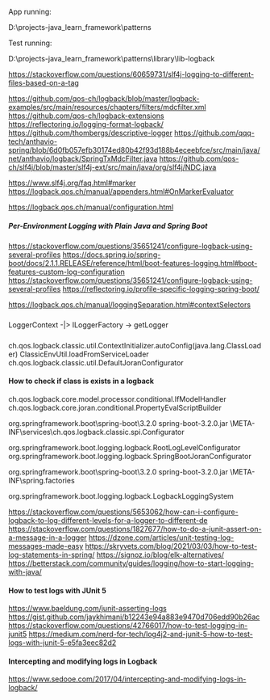 App running:

D:\projects-java\_learn_framework\patterns

Test running:

D:\projects-java\_learn_framework\patterns\library\lib-logback

https://stackoverflow.com/questions/60659731/slf4j-logging-to-different-files-based-on-a-tag

https://github.com/qos-ch/logback/blob/master/logback-examples/src/main/resources/chapters/filters/mdcfilter.xml
https://github.com/qos-ch/logback-extensions
https://reflectoring.io/logging-format-logback/
https://github.com/thombergs/descriptive-logger
https://github.com/qqq-tech/anthavio-spring/blob/6d0fb057efb30174ed80b42f93d188b4eceebfce/src/main/java/net/anthavio/logback/SpringTxMdcFilter.java
https://github.com/qos-ch/slf4j/blob/master/slf4j-ext/src/main/java/org/slf4j/NDC.java

https://www.slf4j.org/faq.html#marker
https://logback.qos.ch/manual/appenders.html#OnMarkerEvaluator

https://logback.qos.ch/manual/configuration.html

##### Per-Environment Logging with Plain Java and Spring Boot

https://stackoverflow.com/questions/35651241/configure-logback-using-several-profiles
https://docs.spring.io/spring-boot/docs/2.1.1.RELEASE/reference/html/boot-features-logging.html#boot-features-custom-log-configuration
https://stackoverflow.com/questions/35651241/configure-logback-using-several-profiles
https://reflectoring.io/profile-specific-logging-spring-boot/

https://logback.qos.ch/manual/loggingSeparation.html#contextSelectors

#####

LoggerContext -|> ILoggerFactory -> getLogger

##### 

ch.qos.logback.classic.util.ContextInitializer.autoConfig(java.lang.ClassLoader)
    ClassicEnvUtil.loadFromServiceLoader
ch.qos.logback.classic.util.DefaultJoranConfigurator

#### How to check if class is exists in a logback

ch.qos.logback.core.model.processor.conditional.IfModelHandler
ch.qos.logback.core.joran.conditional.PropertyEvalScriptBuilder

org.springframework.boot\spring-boot\3.2.0
spring-boot-3.2.0.jar
\META-INF\services\ch.qos.logback.classic.spi.Configurator

org.springframework.boot.logging.logback.RootLogLevelConfigurator
org.springframework.boot.logging.logback.SpringBootJoranConfigurator

org.springframework.boot\spring-boot\3.2.0
spring-boot-3.2.0.jar
\META-INF\spring.factories

org.springframework.boot.logging.logback.LogbackLoggingSystem

https://stackoverflow.com/questions/5653062/how-can-i-configure-logback-to-log-different-levels-for-a-logger-to-different-de
https://stackoverflow.com/questions/1827677/how-to-do-a-junit-assert-on-a-message-in-a-logger
https://dzone.com/articles/unit-testing-log-messages-made-easy
https://skryvets.com/blog/2021/03/03/how-to-test-log-statements-in-spring/
https://signoz.io/blog/elk-alternatives/
https://betterstack.com/community/guides/logging/how-to-start-logging-with-java/

#### How to test logs with JUnit 5
https://www.baeldung.com/junit-asserting-logs
https://gist.github.com/jaykhimani/b12243e94a883e9470d706edd90b26ac
https://stackoverflow.com/questions/42766017/how-to-test-logging-in-junit5
https://medium.com/nerd-for-tech/log4j2-and-junit-5-how-to-test-logs-with-junit-5-e5fa3eec82d2

#### Intercepting and modifying logs in Logback
https://www.sedooe.com/2017/04/intercepting-and-modifying-logs-in-logback/


